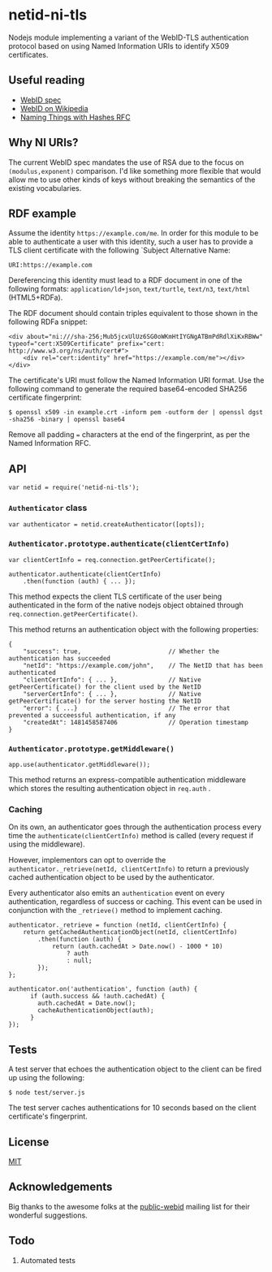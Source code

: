 
netid-ni-tls
============

Nodejs module implementing a variant of the WebID-TLS authentication 
protocol based on using Named Information URIs to identify X509 
certificates.  

Useful reading
--------------

- [WebID spec](https://www.w3.org/2005/Incubator/webid/spec/)
- [WebID on Wikipedia](https://en.wikipedia.org/wiki/WebID)
- [Naming Things with Hashes RFC](https://tools.ietf.org/html/rfc6920)

Why NI URIs?
------------

The current WebID spec mandates the use of RSA due to the focus on 
`(modulus,exponent)` comparison. I'd like something more flexible that
would allow me to use other kinds of keys without breaking the semantics
of the existing vocabularies.

RDF example
-----------

Assume the identity `https://example.com/me`. In order for this module
to be able to authenticate a user with this identity, such a user has
to provide a TLS client certificate with the following `Subject 
Alternative Name:

    URI:https://example.com

Dereferencing this identity must lead to a RDF document in one of the 
following formats: `application/ld+json`, `text/turtle`, `text/n3`, 
`text/html` (HTML5+RDFa).  

The RDF document should contain triples equivalent to those shown in the following 
RDFa snippet:

    <div about="ni:///sha-256;Mub5jcxUlUz6SG0oWKmHtIYGNgATBmPdRdlXiKxRBWw" typeof="cert:X509Certificate" prefix="cert: http://www.w3.org/ns/auth/cert#">
        <div rel="cert:identity" href="https://example.com/me"></div>
    </div>

The certificate's URI must follow the Named Information URI format. Use 
the following command to generate the required base64-encoded SHA256
certificate fingerprint:

    $ openssl x509 -in example.crt -inform pem -outform der | openssl dgst -sha256 -binary | openssl base64

Remove all padding `=` characters at the end of the fingerprint, as per 
the Named Information RFC.

API
---

    var netid = require('netid-ni-tls');

### `Authenticator` class

    var authenticator = netid.createAuthenticator([opts]);
    
### `Authenticator.prototype.authenticate(clientCertInfo)`

    var clientCertInfo = req.connection.getPeerCertificate();

    authenticator.authenticate(clientCertInfo)
        .then(function (auth) { ... });
        
This method expects the client TLS certificate of the user being authenticated 
in the form of the native nodejs object obtained through `req.connection.getPeerCertificate()`.

This method returns an authentication object with the following properties:

    {
        "success": true,                        // Whether the authentication has succeeded
        "netId": "https://example.com/john",    // The NetID that has been authenticated
        "clientCertInfo": { ... },              // Native getPeerCertificate() for the client used by the NetID
        "serverCertInfo": { ... },              // Native getPeerCertificate() for the server hosting the NetID
        "error": { ...}                         // The error that prevented a succeessful authentication, if any
        "createdAt": 1481458587406              // Operation timestamp
    }
    
### `Authenticator.prototype.getMiddleware()`

    app.use(authenticator.getMiddleware());

This method returns an express-compatible authentication middleware which stores the
resulting authentication object in `req.auth` .
 
### Caching

On its own, an authenticator goes through the authentication process every time the 
`authenticate(clientCertInfo)` method is called (every request if using the middleware).

However, implementors can opt to override the `authenticator._retrieve(netId, clientCertInfo)`
to return a previously cached authentication object to be used by the authenticator.

Every authenticator also emits an `authentication` event on every authentication, 
regardless of success or caching. This event can be used in conjunction with the 
 `_retrieve()` method to implement caching.

    authenticator._retrieve = function (netId, clientCertInfo) {
        return getCachedAuthenticationObject(netId, clientCertInfo)
            .then(function (auth) {
                return (auth.cachedAt > Date.now() - 1000 * 10)
                    ? auth
                    : null;
            });
    };
    
    authenticator.on('authentication', function (auth) {
          if (auth.success && !auth.cachedAt) {
            auth.cachedAt = Date.now();
            cacheAuthenticationObject(auth);
          }
    });
    
Tests
-----

A test server that echoes the authentication object to the client can be fired up
 using the following:

    $ node test/server.js
    
The test server caches authentications for 10 seconds based on the client certificate's 
fingerprint.

License
-------

[MIT](./LICENSE)

Acknowledgements
----------------

Big thanks to the awesome folks at the 
[public-webid](https://lists.w3.org/Archives/Public/public-webid/)
mailing list for their wonderful suggestions.

Todo
----

1. Automated tests
